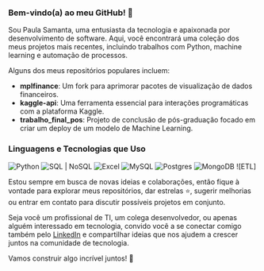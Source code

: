 ### Bem-vindo(a) ao meu GitHub! 👋

Sou Paula Samanta, uma entusiasta da tecnologia e apaixonada por desenvolvimento de software. Aqui, você encontrará uma coleção dos meus projetos mais recentes, incluindo trabalhos com Python, machine learning e automação de processos. 

Alguns dos meus repositórios populares incluem:

- **mplfinance**: Um fork para aprimorar pacotes de visualização de dados financeiros.
- **kaggle-api**: Uma ferramenta essencial para interações programáticas com a plataforma Kaggle.
- **trabalho_final_pos**: Projeto de conclusão de pós-graduação focado em criar um deploy de um modelo de Machine Learning.
### Linguagens e Tecnologias que Uso

![Python](https://img.shields.io/badge/Python-3776AB?style=for-the-badge&logo=python&logoColor=white)
![SQL | NoSQL](https://img.shields.io/badge/SQL%20%7C%20NoSQL-4479A1?style=for-the-badge&logo=mysql&logoColor=white)
![Excel](https://img.shields.io/badge/Excel-217346?style=for-the-badge&logo=microsoft-excel&logoColor=white)
![MySQL](https://img.shields.io/badge/MySQL-4479A1?style=for-the-badge&logo=mysql&logoColor=white)
![Postgres](https://img.shields.io/badge/Postgres-4169E1?style=for-the-badge&logo=postgresql&logoColor=white)
![MongoDB](https://img.shields.io/badge/MongoDB-47A248?style=for-the-badge&logo=mongodb&logoColor=white)
![ETL]

Estou sempre em busca de novas ideias e colaborações, então fique à vontade para explorar meus repositórios, dar estrelas ⭐, sugerir melhorias ou entrar em contato para discutir possíveis projetos em conjunto.

Seja você um profissional de TI, um colega desenvolvedor, ou apenas alguém interessado em tecnologia, convido você a se conectar comigo também pelo [LinkedIn](https://www.linkedin.com/in/paula-samanta-6b3980160/) e compartilhar ideias que nos ajudem a crescer juntos na comunidade de tecnologia. 

Vamos construir algo incrível juntos! 🚀
